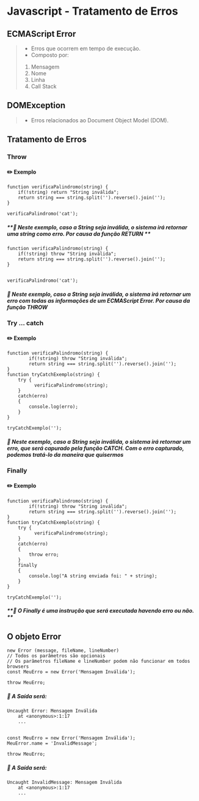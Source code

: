 ﻿# Javascript - Tratamento de Erros

## ECMAScript Error

> - Erros que ocorrem em tempo de execução.
> - Composto por:
> 1. Mensagem
> 2. Nome
> 3. Linha
> 4. Call Stack

## DOMException

> - Erros relacionados ao Document Object Model (DOM).

## Tratamento de Erros

### Throw

#### :pencil2: Exemplo

    function verificaPalindromo(string) {
    	if(!string) return "String inválida";
    	return string === string.split('').reverse().join(''); 
    }    	
    
    verificaPalindromo('cat');

##### **👀 Neste exemplo, caso a String seja inválida, o sistema irá retornar uma string como erro. Por causa da função RETURN **

    function verificaPalindromo(string) {
    	if(!string) throw "String inválida";
    	return string === string.split('').reverse().join(''); 
    }
    	
    
    verificaPalindromo('cat');

##### **👀 Neste exemplo, caso a String seja inválida, o sistema irá retornar um erro  com todas as informações de um ECMAScript Error.  Por causa da função THROW**

### Try ... catch

#### :pencil2: Exemplo

    function verificaPalindromo(string) {
        	if(!string) throw "String inválida";
        	return string === string.split('').reverse().join('');
    }
    function tryCatchExemplo(string) {
    	try {
    		  verificaPalindromo(string);  	
    	}
    	catch(erro)
    	{
	    	console.log(erro);
        }
    }
    
    tryCatchExemplo('');
    
    
   ##### **👀 Neste exemplo, caso a String seja inválida, o sistema irá retornar um erro, que será capurado pela função CATCH.  Com o erro capturado, podemos tratá-lo da maneira que quisermos**

### Finally

#### :pencil2: Exemplo

    function verificaPalindromo(string) {
        	if(!string) throw "String inválida";
        	return string === string.split('').reverse().join('');
    }
    function tryCatchExemplo(string) {
    	try {
    		  verificaPalindromo(string);  	
    	}
    	catch(erro)
    	{
	    	throw erro;
        }
        finally
        {
	        console.log("A string enviada foi: " + string);
        }
    }
    
    tryCatchExemplo('');
    
    
   ##### **👀 O Finally é uma instrução que será executada havendo erro ou não. **

## O objeto Error

    new Error (message, fileName, lineNumber)
    // Todos os parâmetros são opcionais
    // Os parâmetros fileName e lineNumber podem não funcionar em todos browsers
    const MeuErro = new Error('Mensagem Inválida');
    
    throw MeuErro;

##### **👀 A Saída será:**

    Uncaught Error: Mensagem Inválida
    	at <anonymous>:1:17
    	...

##

    const MeuErro = new Error('Mensagem Inválida');
    MeuError.name = 'InvalidMessage';
    
    throw MeuErro;

##### **👀 A Saída será:**

    Uncaught InvalidMessage: Mensagem Inválida
    	at <anonymous>:1:17
    	...


